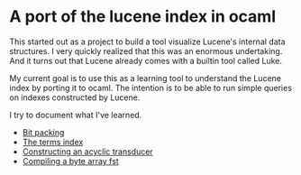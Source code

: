 # A port of the lucene index in ocaml

This started out as a project to build a tool visualize Lucene's internal data structures. I very quickly realized that this was an enormous undertaking. And it turns out that Lucene already comes with a builtin tool called Luke.

My current goal is to use this as a learning tool to understand the Lucene index by porting it to ocaml. The intention is to be able to run simple queries on indexes constructed by Lucene.

I try to document what I've learned.

 * [Bit packing](doc/bit_packing.md)
 * [The terms index](doc/terms_index.md)
 * [Constructing an acyclic transducer](doc/constructing_an_acyclic_transducer.md)
 * [Compiling a byte array fst](doc/compiling_byte_array_fst_states.md)